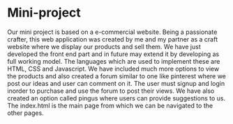# Mini-project
Our mini project is based on a e-commercial website. 
Being a passionate crafter, this web application was created by me and my partner as a craft website where we display our products and sell them.
We have just developed the front end part and in future may extend it by developing as full working model.
The languages which are used to implement these are HTML, CSS and Javascript.
We have included much more options to view the products and also created a forum similar to one like pinterest where we post our ideas and user can comment on it.
The user must signup and login inorder to purchase and use the forum to post their views.
We have also created an option called pingus where users can provide suggestions to us.
The index.html is the main page from which we can be navigated to the other pages.
